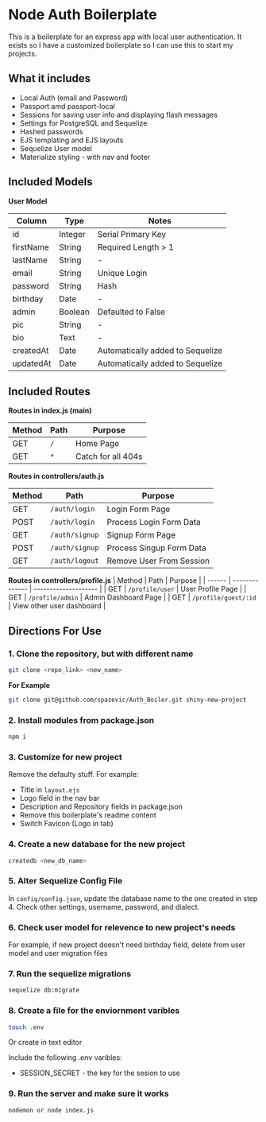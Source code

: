# Node Auth Boilerplate 

This is a boilerplate for an express app with local user authentication. It exists so I have a customized boilerplate so I can use this to start my projects. 

## What it includes

* Local Auth (email and Password)
* Passport amd passport-local
* Sessions for saving user info and displaying flash messages
* Settings for PostgreSQL and Sequelize
* Hashed passwords
* EJS templating and EJS layouts
* Sequelize User model
* Materialize styling - with nav and footer

## Included Models

**User Model**

| Column | Type | Notes |
| --------- | ---------- | -----------------------------|
| id | Integer | Serial Primary Key |
| firstName | String | Required Length > 1 |
| lastName | String | - |
| email | String | Unique Login |
| password | String | Hash |
| birthday | Date | - |
| admin | Boolean | Defaulted to False |
| pic | String | - |
| bio | Text | - |
| createdAt | Date | Automatically added to Sequelize |
| updatedAt | Date | Automatically added to Sequelize |

## Included Routes

**Routes in index.js (main)**

| Method | Path | Purpose |
| ------ | -------------- | -------------------- |
| GET | `/` | Home Page |
| GET | `*` | Catch for all 404s | 

**Routes in controllers/auth.js**

| Method | Path | Purpose |
| ------ | -------------- | -------------------- |
| GET | `/auth/login` | Login Form Page |
| POST | `/auth/login` | Process Login Form Data |
| GET | `/auth/signup` | Signup Form Page |
| POST | `/auth/signup` | Process Singup Form Data |
| GET | `/auth/logout` | Remove User From Session |

**Routes in controllers/profile.js**
| Method | Path | Purpose |
| ------ | -------------- | -------------------- |
| GET | `/profile/user` | User Profile Page |
| GET | `/profile/admin` | Admin Dashboard Page |
| GET | `/profile/guest/:id` | View other user dashboard |

## Directions For Use

### 1. Clone the repository, but with different name ####

```sh
git clone <repo_link> <new_name>
```
**For Example**

```sh
git clone git@github.com/spazevic/Auth_Boiler.git shiny-new-project
```
### 2. Install modules from package.json ###

```sh
npm i
```
### 3. Customize for new project ###

Remove the defaulty stuff. For example:

* Title in `layout.ejs`
* Logo field in the nav bar
* Description and Repository fields in package.json
* Remove this boilerplate's readme content
* Switch Favicon (Logo in tab)

### 4. Create a new database for the new project ###

```sh
createdb <new_db_name>
```

### 5. Alter Sequelize Config File ###

In `config/config.json`, update the database name to the one created in step 4. Check other settings, username, password, and dialect.

### 6. Check user model for relevence to new project's needs ###

For example, if new project doesn't need birthday field, delete from user model and user migration files

### 7. Run the sequelize migrations ###
```sh
sequelize db:migrate
```

### 8. Create a file for the enviornment varibles

```sh
touch .env
```

Or create in text editor

Include the following .env varibles:

* SESSION_SECRET - the key for the sesion to use

### 9. Run the server and make sure it works ###

```sh
nodemon or node index.js
```
